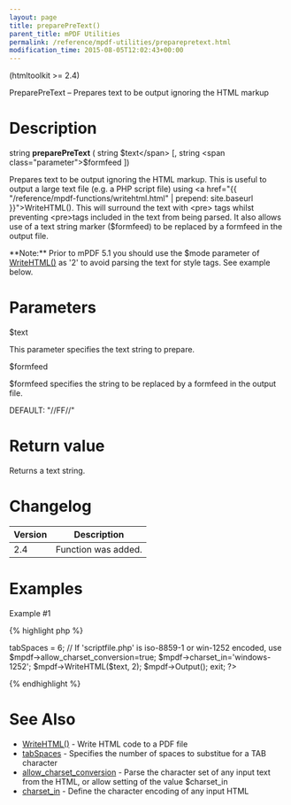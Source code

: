 ```yaml
---
layout: page
title: preparePreText()
parent_title: mPDF Utilities
permalink: /reference/mpdf-utilities/preparepretext.html
modification_time: 2015-08-05T12:02:43+00:00
---
```


(htmltoolkit >= 2.4)

PreparePreText – Prepares text to be output ignoring the HTML markup

# Description

string **preparePreText** ( string <span class="parameter">$text</span> [, string <span class="parameter">$formfeed</span> ])

Prepares text to be output ignoring the HTML markup. This is useful to output a large text file (e.g. a PHP script file) using <a href="{{ "/reference/mpdf-functions/writehtml.html" | prepend: site.baseurl }}">WriteHTML()</a>. This will surround the text with &lt;pre&gt; tags whilst preventing &lt;pre&gt;tags included in the text from being parsed. It also allows use of a text string marker (<span class="parameter">$formfeed</span>) to be replaced by a formfeed in the output file.

<div class="alert alert-info" role="alert">**Note:** Prior to mPDF 5.1 you should use the <span class="parameter">$mode </span>parameter of <a href="{{ "/reference/mpdf-functions/writehtml.html" | prepend: site.baseurl }}">WriteHTML()</a> as '2' to avoid parsing the text for style tags. See example below.</div>

# Parameters

<span class="parameter">$text</span>

This parameter specifies the text string to prepare.

<span class="parameter">$formfeed</span>

<span class="parameter">$formfeed</span> specifies the string to be replaced by a formfeed in the output file.

<span class="smallblock">DEFAULT</span>: "//FF//"

# Return value

Returns a text string.

# Changelog

<table class="table"> <thead>
<tr> <th>Version</th><th>Description</th> </tr>
</thead> <tbody>
<tr>
<td>2.4</td>
<td>Function was added.</td>
</tr>
</tbody> </table>

# Examples

Example #1

{% highlight php %}
<?php

// Require composer autoload
require_once __DIR__ . '/vendor/autoload.php';

$text = file_get_contents('scriptfile.php');

$text = preparePreText($text);

// Default spaces/tab in mPDF is 8 as specified by HTML spec.

// Notepad and other text editors use a value of 6

$mpdf->tabSpaces = 6;

// If 'scriptfile.php' is iso-8859-1 or win-1252 encoded, use

$mpdf->allow_charset_conversion=true;

$mpdf->charset_in='windows-1252';

$mpdf->WriteHTML($text, 2);

$mpdf->Output();

exit;

?>
{% endhighlight %}

# See Also

<ul>
<li><a href="{{ "/reference/mpdf-functions/setdoctemplate.html" | prepend: site.baseurl }}">WriteHTML()</a> - Write HTML code to a PDF file</li>
<li><a href="{{ "/reference/mpdf-variables/tabspaces.html" | prepend: site.baseurl }}">tabSpaces</a> - Specifies the number of spaces to substitue for a <span class="smallblock">TAB</span> character</li>
<li><a href="{{ "/reference/mpdf-variables/allow-charset-conversion.html" | prepend: site.baseurl }}">allow_charset_conversion</a> - Parse the character set of any input text from the HTML, or allow setting of the value <span class="parameter">$charset_in</span> </li>
<li><a href="{{ "/reference/mpdf-variables/charset-in.html" | prepend: site.baseurl }}">charset_in</a> - Define the character encoding of any input HTML</li>
</ul>
